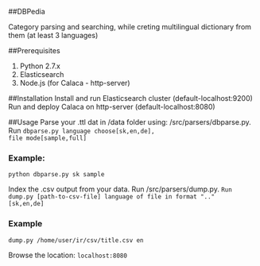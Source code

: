 ##DBPedia

Category parsing and searching, while creting multilingual dictionary from them (at least 3 languages)

##Prerequisites
1. Python 2.7.x
2. Elasticsearch
3. Node.js (for Calaca - http-server)

##Installation
Install and run Elasticsearch cluster (default-localhost:9200)
Run and deploy Calaca on http-server (default-localhost:8080)

##Usage
Parse your .ttl dat in /data folder using: /src/parsers/dbparse.py. 
Run <code>dbparse.py language choose[sk,en,de], file mode[sample,full]</code>

### Example: 
<code>python dbparse.py sk sample</code>

Index the .csv output from your data. Run /src/parsers/dump.py. 
<code>Run dump.py [path-to-csv-file] language of file in format ".." [sk,en,de]</code>

### Example 
<code>dump.py /home/user/ir/csv/title.csv en</code>

Browse the location:
<code>localhost:8080</code>
